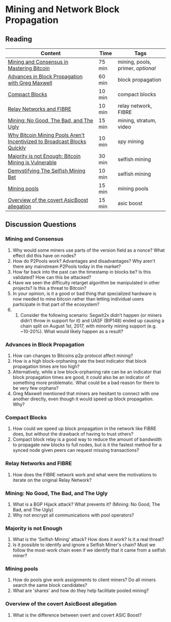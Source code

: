 # Mining and Network Block Propagation

## Reading

| Content                                                            | Time       | Tags                    |
|--------------------------------------------------------------------|------------|-------------------------|
[Mining and Consensus in Mastering Bitcoin](https://github.com/bitcoinbook/bitcoinbook/blob/f8b883dcd4e3d1b9adf40fed59b7e898fbd9241f/ch10.asciidoc) | 75 min | mining, pools, primer, *optional* |
[Advances in Block Propagation with Greg Maxwell](https://diyhpl.us/wiki/transcripts/gmaxwell-2017-11-27-advances-in-block-propagation/) | 60 min | block propagation |
[Compact Blocks](https://bitcoincore.org/en/2016/06/07/compact-blocks-faq/) | 10 min | compact blocks |
[Relay Networks and FIBRE](https://bluematt.bitcoin.ninja/2016/07/07/relay-networks/) | 10 min | relay network, FIBRE |
[Mining: No Good, The Bad, and The Ugly](https://www.youtube.com/watch?v=k_z-FBAil6k) | 15 min | mining, stratum, video |
[Why Bitcoin Mining Pools Aren't Incentivized to Broadcast Blocks Quickly](https://bitcoinmagazine.com/articles/why-bitcoin-mining-pools-aren-t-incentivized-to-broadcast-blocks-quickly-1475249510/) | 10 min | spy mining |
[Majority is not Enough: Bitcoin Mining is Vulnerable](https://www.cs.cornell.edu/~ie53/publications/btcProcFC.pdf) | 30 min | selfish mining |
[Demystifying The Selfish Mining Bet](https://eklitzke.org/demystifying-the-selfish-mining-bet) | 10 min | selfish mining |
[Mining pools](https://en.wikipedia.org/wiki/Mining_pool) | 15 min | mining pools |
[Overview of the covert AsicBoost allegation](https://blog.bitmex.com/an-overview-of-the-covert-asicboost-allegation-2/) | 15 min | asic boost |

## Discussion Questions

### Mining and Consensus

1. Why would some miners use parts of the version field as a nonce? What effect did this have on nodes?
1. How do P2Pools work? Advantages and disadvantages? Why aren't there any mainstream P2Pools today in the market?
1. How far back into the past can the timestamp in blocks be? Is this validated? How can this be attacked?
1. Have we seen the difficulty retarget algorithm be manipulated in other projects? Is this a threat to Bitcoin?
1. In your opinion, is it a good or bad thing that specialized hardware is now needed to mine bitcoin rather than letting individual users participate in that part of the ecosystem?
1. 1. Consider the following scenario: Segwit2x didn’t happen (or miners didn’t throw in support for it) and UASF (BIP148) ended up causing a chain split on August 1st, 2017, with minority mining support (e.g. ~10-20%). What would likely happen as a result?

### Advances in Block Propagation

1. How can changes to Bitcoins p2p protocol affect mining?
1. How is a high block-orphaning rate the best indicator that block propagation times are too high?
1. Alternatively, while a low block-orphaning rate can be an indicator that block propagation times are good, it could also be an indicator of something more problematic. What could be a bad reason for there to be very few orphans?
1. Greg Maxwell mentioned that miners are hesitant to connect with one another directly, even though it would speed up block propagation. Why?

### Compact Blocks

1. How could we speed up block propagation in the network like FIBRE does, but without the drawback of having to trust others?
1. Compact block relay is a good way to reduce the amount of bandwidth to propagate new blocks to full nodes, but is it the fastest method for a synced node given peers can request missing transactions?

### Relay Networks and FIBRE

1. How does the FIBRE network work and what were the motivations to iterate on the original Relay Network?

### Mining: No Good, The Bad, and The Ugly

1. What is a BGP Hijack attack? What prevents it? (Mining: No Good, The Bad, and The Ugly)
1. Why not encrypt all communications with pool operators?

### Majority is not Enough

1. What is the 'Selfish Mining' attack? How does it work? Is it a real threat?
1. Is it possible to identify and ignore a Selfish Miner's chain? Must we follow the most-work chain even if we identify that it came from a selfish miner?

### Mining pools

1. How do pools give work assignments to client miners? Do all miners search the same block candidates?
1. What are 'shares' and how do they help facilitate pooled mining?

### Overview of the covert AsicBoost allegation

1. What is the difference between overt and covert ASIC Boost?
